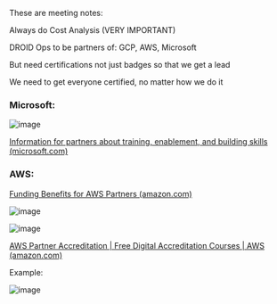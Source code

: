 These are meeting notes:

Always do Cost Analysis (VERY IMPORTANT)

DROID Ops to be partners of: GCP, AWS, Microsoft

But need certifications not just badges so that we get a lead

We need to get everyone certified, no matter how we do it

### Microsoft:
![image](https://github.com/user-attachments/assets/04c81e3e-756c-4a2d-8761-7cadc5b3a358)


[Information for partners about training, enablement, and building skills (microsoft.com)](https://partner.microsoft.com/en-us/training#/)


### AWS:

[Funding Benefits for AWS Partners (amazon.com)](https://aws.amazon.com/partners/funding/)

![image](https://github.com/user-attachments/assets/62b2c40d-424f-4910-bb74-f6109ee12d26)

![image](https://github.com/user-attachments/assets/6f7c3480-7463-48e2-bfdd-25cb986937c5)



[AWS Partner Accreditation | Free Digital Accreditation Courses | AWS (amazon.com)](https://aws.amazon.com/partners/training/accreditation/)

Example:

![image](https://github.com/user-attachments/assets/6bef35c3-4984-4804-8205-aceeeb3ede1f)



